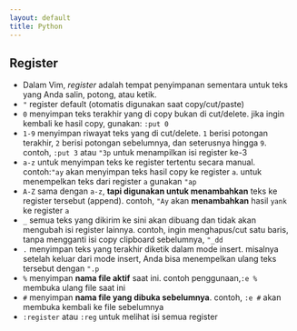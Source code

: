 ```yaml
---
layout: default
title: Python
---
```


## Register
- Dalam Vim, _register_ adalah tempat penyimpanan sementara untuk teks yang Anda salin, potong, atau ketik.
- `"` register default (otomatis digunakan saat copy/cut/paste)
- `0` menyimpan teks terakhir yang di copy bukan di cut/delete. jika ingin kembali ke hasil copy, gunakan: `:put 0`
- `1-9` menyimpan riwayat teks yang di cut/delete. `1` berisi potongan terakhir, `2` berisi potongan sebelumnya, dan seterusnya hingga `9`. contoh, `:put 3` atau `"3p` untuk menampilkan isi register ke-3 
- `a-z` untuk menyimpan teks ke register tertentu secara manual. contoh:`"ay` akan menyimpan teks hasil copy ke register `a`. untuk menempelkan teks dari register `a` gunakan `"ap`
- `A-Z` sama dengan `a-z`, **tapi digunakan untuk menambahkan** teks ke register tersebut (append). contoh, `"Ay` akan **menambahkan** hasil `yank` ke register `a`
- `_` semua teks yang dikirim ke sini akan dibuang dan tidak akan mengubah isi register lainnya. contoh, ingin menghapus/cut satu baris, tanpa mengganti isi copy clipboard sebelumnya, `"_dd`
- `.` menyimpan teks yang terakhir diketik dalam mode insert. misalnya setelah keluar dari mode insert, Anda bisa menempelkan ulang teks tersebut dengan `".p`
- `%` menyimpan **nama file aktif** saat ini. contoh penggunaan,`:e %` membuka ulang file saat ini
- `#` menyimpan **nama file yang dibuka sebelumnya**. contoh, `:e #` akan membuka kembali ke file sebelumnya
- `:register` atau `:reg` untuk melihat isi semua register
